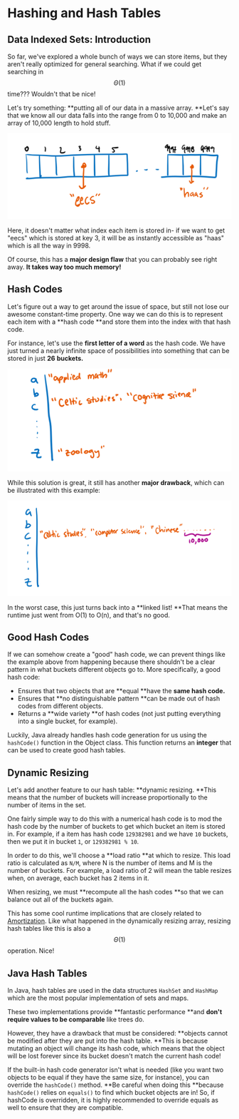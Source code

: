 # Hashing and Hash Tables

## Data Indexed Sets: Introduction

So far, we've explored a whole bunch of ways we can store items, but they aren't really optimized for general searching. What if we could get searching in $$\Theta(1)$$ time??? Wouldn't that be nice!

Let's try something: **putting all of our data in a massive array. **Let's say that we know all our data falls into the range from 0 to 10,000 and make an array of 10,000 length to hold stuff.

![](<../.gitbook/assets/image (86).png>)

Here, it doesn't matter what index each item is stored in- if we want to get "eecs" which is stored at key 3, it will be as instantly accessible as "haas" which is all the way in 9998.

Of course, this has a **major design flaw** that you can probably see right away. **It takes way too much memory!**

## Hash Codes&#x20;

Let's figure out a way to get around the issue of space, but still not lose our awesome constant-time property. One way we can do this is to represent each item with a **hash code **and store them into the index with that hash code.

For instance, let's use the **first letter of a word** as the hash code. We have just turned a nearly infinite space of possibilities into something that can be stored in just **26** **buckets.**

![](<../.gitbook/assets/image (87).png>)

While this solution is great, it still has another **major drawback**, which can be illustrated with this example:

![](<../.gitbook/assets/image (88).png>)

In the worst case, this just turns back into a **linked list! **That means the runtime just went from O(1) to O(n), and that's no good.

## Good Hash Codes

If we can somehow create a "good" hash code, we can prevent things like the example above from happening because there shouldn't be a clear pattern in what buckets different objects go to. More specifically, a good hash code:

* Ensures that two objects that are **equal **have the **same hash code.**
* Ensures that **no distinguishable pattern **can be made out of hash codes from different objects.
* Returns a **wide variety **of hash codes (not just putting everything into a single bucket, for example).

Luckily, Java already handles hash code generation for us using the `hashCode()` function in the Object class. This function returns an **integer** that can be used to create good hash tables.

## Dynamic Resizing

Let's add another feature to our hash table: **dynamic resizing. **This means that the number of buckets will increase proportionally to the number of items in the set.

One fairly simple way to do this with a numerical hash code is to mod the hash code by the number of buckets to get which bucket an item is stored in. For example, if a item has hash code `129382981` and we have `10` buckets, then we put it in bucket `1`, or `129382981 % 10`.

In order to do this, we'll choose a **load ratio **at which to resize. This load ratio is calculated as `N/M`, where N is the number of items and M is the number of buckets. For example, a load ratio of 2 will mean the table resizes when, on average, each bucket has 2 items in it.

When resizing, we must **recompute all the hash codes **so that we can balance out all of the buckets again.

This has some cool runtime implications that are closely related to [Amortization](../asymptotics/amortization.md). Like what happened in the dynamically resizing array, resizing hash tables like this is also a $$\Theta(1)$$ operation. Nice!

## Java Hash Tables

In Java, hash tables are used in the data structures `HashSet` and `HashMap` which are the most popular implementation of sets and maps.

These two implementations provide **fantastic performance **and **don't require values to be comparable** like trees do.

However, they have a drawback that must be considered: **objects cannot be modified after they are put into the hash table. **This is because mutating an object will change its hash code, which means that the object will be lost forever since its bucket doesn't match the current hash code!

If the built-in hash code generator isn't what is needed (like you want two objects to be equal if they have the same size, for instance), you can override the `hashCode()` method. **Be careful when doing this **because `hashCode()` relies on `equals()` to find which bucket objects are in! So, if hashCode is overridden, it is highly recommended to override equals as well to ensure that they are compatible.

